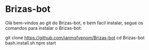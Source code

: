 # Brizas-bot
Olá bem-vindos ao git do Brizas-bot, e bem facil instalar, segue os comandos para instalar o Brizas-bot:

git clone https://github.com/ianmsfvenom/Brizas-bot
cd Brizas-bot
bash.install.sh
npm start
